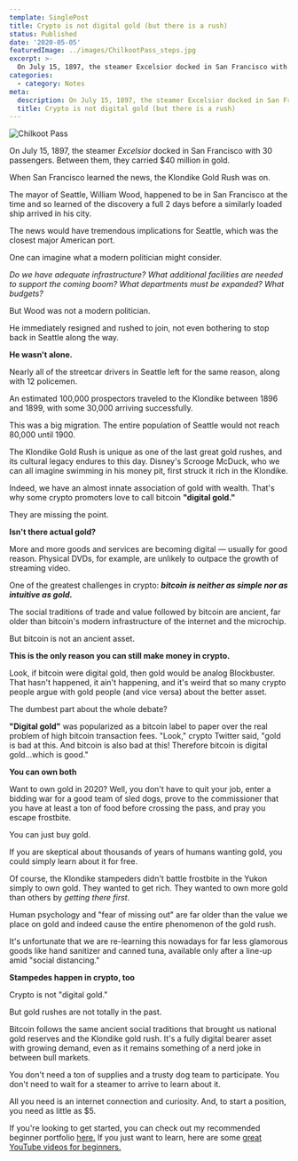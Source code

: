 ```yaml
---
template: SinglePost
title: Crypto is not digital gold (but there is a rush)
status: Published
date: '2020-05-05'
featuredImage: ../images/ChilkootPass_steps.jpg
excerpt: >-
  On July 15, 1897, the steamer Excelsior docked in San Francisco with 30 passengers and $40 million in gold.
categories:
  - category: Notes
meta:
  description: On July 15, 1897, the steamer Excelsior docked in San Francisco with 30 passengers and $40 million in gold.
  title: Crypto is not digital gold (but there is a rush)
---
```


![Chilkoot Pass](../images/ChilkootPass_steps.jpg)

On July 15, 1897, the steamer _Excelsior_ docked in San Francisco with 30 passengers. Between them, they carried \$40 million in gold.

When San Francisco learned the news, the Klondike Gold Rush was on.

The mayor of Seattle, William Wood, happened to be in San Francisco at the time and so learned of the discovery a full 2 days before a similarly loaded ship arrived in his city.

The news would have tremendous implications for Seattle, which was the closest major American port.

One can imagine what a modern politician might consider.

_Do we have adequate infrastructure? What additional facilities are needed to support the coming boom? What departments must be expanded? What budgets?_

But Wood was not a modern politician.

He immediately resigned and rushed to join, not even bothering to stop back in Seattle along the way.

**He wasn't alone.**

Nearly all of the streetcar drivers in Seattle left for the same reason, along with 12 policemen.

An estimated 100,000 prospectors traveled to the Klondike between 1896 and 1899, with some 30,000 arriving successfully.

This was a big migration. The entire population of Seattle would not reach 80,000 until 1900.

The Klondike Gold Rush is unique as one of the last great gold rushes, and its cultural legacy endures to this day. Disney's Scrooge McDuck, who we can all imagine swimming in his money pit, first struck it rich in the Klondike.

Indeed, we have an almost innate association of gold with wealth. That's why some crypto promoters love to call bitcoin **"digital gold."**

They are missing the point.

**Isn't there actual gold?**

More and more goods and services are becoming digital &mdash; usually for good reason. Physical DVDs, for example, are unlikely to outpace the growth of streaming video.

One of the greatest challenges in crypto: **_bitcoin is neither as simple nor as intuitive as gold._**

The social traditions of trade and value followed by bitcoin are ancient, far older than bitcoin's modern infrastructure of the internet and the microchip.

But bitcoin is not an ancient asset.

**This is the only reason you can still make money in crypto.**

Look, if bitcoin were digital gold, then gold would be analog Blockbuster. That hasn't happened, it ain't happening, and it's weird that so many crypto people argue with gold people (and vice versa) about the better asset.

The dumbest part about the whole debate?

**"Digital gold"** was popularized as a bitcoin label to paper over the real problem of high bitcoin transaction fees. "Look," crypto Twitter said, "gold is bad at this. And bitcoin is also bad at this! Therefore bitcoin is digital gold...which is good."

**You can own both**

Want to own gold in 2020? Well, you don't have to quit your job, enter a bidding war for a good team of sled dogs, prove to the commissioner that you have at least a ton of food before crossing the pass, and pray you escape frostbite.

You can just buy gold.

If you are skeptical about thousands of years of humans wanting gold, you could simply learn about it for free.

Of course, the Klondike stampeders didn't battle frostbite in the Yukon simply to own gold. They wanted to get rich. They wanted to own more gold than others by _getting there first_.

Human psychology and "fear of missing out" are far older than the value we place on gold and indeed cause the entire phenomenon of the gold rush.

It's unfortunate that we are re-learning this nowadays for far less glamorous goods like hand sanitizer and canned tuna, available only after a line-up amid "social distancing."

**Stampedes happen in crypto, too**

Crypto is not "digital gold."

But gold rushes are not totally in the past.

Bitcoin follows the same ancient social traditions that brought us national gold reserves and the Klondike gold rush. It's a fully digital bearer asset with growing demand, even as it remains something of a nerd joke in between bull markets.

You don't need a ton of supplies and a trusty dog team to participate. You don't need to wait for a steamer to arrive to learn about it.

All you need is an internet connection and curiosity. And, to start a position, you need as little as \$5.

If you're looking to get started, you can check out my recommended beginner portfolio [here.](/posts/whats-a-halvening-should-you-care/) If you just want to learn, here are some [great YouTube videos for beginners.](https://www.youtube.com/playlist?list=PLL-mmY61Sru8x1FuJ5BO0DLxTiZn3aUrq)

